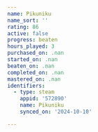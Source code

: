 ```yaml
---
name: Pikuniku
name_sort: ''
rating: 86
active: false
progress: beaten
hours_played: 3
purchased_on: .nan
started_on: .nan
beaten_on: .nan
completed_on: .nan
mastered_on: .nan
identifiers:
  - type: steam
    appid: '572890'
    name: Pikuniku
    synced_on: '2024-10-10'

---
```

